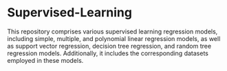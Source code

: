 # Supervised-Learning

This repository comprises various supervised learning regression models, including simple, multiple, and polynomial linear regression models, as well as support vector regression, decision tree regression, and random tree regression models. Additionally, it includes the corresponding datasets employed in these models.
